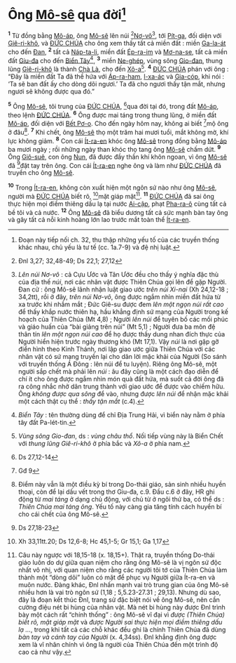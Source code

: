 # Ông [Mô-sê]() qua đời[^1]
<sup><b>1</b></sup> Từ đồng bằng [Mô-áp](), ông [Mô-sê]() lên núi [^1*][Nơ-vô]()[^2], tới [Pít-ga](), đối diện với [Giê-ri-khô](), và [ĐỨC CHÚA]() cho ông xem thấy tất cả miền đất : miền [Ga-la-át]() cho đến [Đan](), <sup><b>2</b></sup> tất cả [Náp-ta-li](), miền đất [Ép-ra-im]() và [Mơ-na-se](), tất cả miền đất [Giu-đa]() cho đến [Biển Tây]()[^3], <sup><b>3</b></sup> miền [Ne-ghép](), vùng sông [Gio-đan](), thung lũng [Giê-ri-khô]() là thành [Chà Là](), cho đến [Xô-a]()[^4]. <sup><b>4</b></sup> [ĐỨC CHÚA]() phán với ông : “Đây là miền đất Ta đã thề hứa với [Áp-ra-ham](), [I-xa-ác]() và [Gia-cóp](), khi nói : ‘Ta sẽ ban đất ấy cho dòng dõi ngươi.’ Ta đã cho ngươi thấy tận mắt, nhưng ngươi sẽ không được qua đó.”

<sup><b>5</b></sup> Ông [Mô-sê](), tôi trung của [ĐỨC CHÚA](), [^2*]qua đời tại đó, trong đất [Mô-áp](), theo lệnh [ĐỨC CHÚA](). <sup><b>6</b></sup> Ông được mai táng trong thung lũng, ở miền đất [Mô-áp](), đối diện với [Bết Pơ-o](). Cho đến ngày hôm nay, không ai biết [^3*]mộ ông ở đâu[^5]. <sup><b>7</b></sup> Khi chết, ông [Mô-sê]() thọ một trăm hai mươi tuổi, mắt không mờ, khí lực không giảm. <sup><b>8</b></sup> Con cái [Ít-ra-en]() khóc ông [Mô-sê]() trong đồng bằng [Mô-áp]() ba mươi ngày ; rồi những ngày than khóc thọ tang ông [Mô-sê]() chấm dứt. <sup><b>9</b></sup> Ông [Giô-suê](), con ông [Nun](), đã được đầy thần khí khôn ngoan, vì ông [Mô-sê]() đã [^4*]đặt tay trên ông. Con cái [Ít-ra-en]() nghe ông và làm như [ĐỨC CHÚA]() đã truyền cho ông [Mô-sê]().

<sup><b>10</b></sup> Trong [Ít-ra-en](), không còn xuất hiện một ngôn sứ nào như ông [Mô-sê](), người mà [ĐỨC CHÚA]() biết rõ, [^5*]mặt giáp mặt[^6]. <sup><b>11</b></sup> [ĐỨC CHÚA]() đã sai ông thực hiện mọi điềm thiêng dấu lạ tại nước [Ai-cập](), phạt [Pha-ra-ô]() cùng tất cả bề tôi và cả nước. <sup><b>12</b></sup> Ông [Mô-sê]() đã biểu dương tất cả sức mạnh bàn tay ông và gây tất cả nỗi kinh hoàng lớn lao trước mắt toàn thể [Ít-ra-en]().

[^1]: Đoạn này tiếp nối ch. 32, thu thập những yếu tố của các truyền thống khác nhau, chủ yếu là tư tế (cc. 1a.7-9) và đệ nhị luật.
[^2]: *Lên núi Nơ-vô* : cả Cựu Ước và Tân Ước đều cho thấy ý nghĩa đặc thù của địa thế *núi*, nơi các nhân vật được Thiên Chúa gọi lên để gặp Người. Đan cử : ông Mô-sê lãnh nhận luật giao ước *trên núi Xi-nai* (Xh 24,12-18 ; 34,2tt), rồi ở đây, *trên núi Nơ-vô*, ông được ngắm nhìn miền đất hứa từ xa trước khi nhắm mắt ; Đức Giê-su được đem *lên một ngọn núi rất cao* để thấy khắp nước thiên hạ, hầu khẳng định sứ mạng của Người trong kế hoạch của Thiên Chúa (Mt 4,8) ; Người *lên núi* để tuyên bố các mối phúc và giáo huấn của “bài giảng trên núi” (Mt 5,1) ; Người đưa ba môn đệ thân tín *lên một ngọn núi cao* để họ được thấy dung nhan đích thực của Người hiển hiện trước ngày thương khó (Mt 17,1). Vậy *núi* là nơi gặp gỡ điển hình theo Kinh Thánh, nơi lập giao ước giữa Thiên Chúa với các nhân vật có sứ mạng truyền lại cho dân lời mặc khải của Người (So sánh với truyền thống Á Đông : lên núi để tu luyện). Riêng ông Mô-sê, một người sắp chết mà phải lên *núi* : âu đây cũng là một cách đạo diễn để chí ít cho ông được ngắm nhìn món quà đất hứa, mà suốt cả đời ông đã ra công nhắc nhở dân trung thành với giao ước để được vào chiếm hữu. Ông *không được qua sông* để vào, nhưng được *lên núi* để nhận mặc khải một cách thật cụ thể : *thấy tận mắt* (c.4).
[^3]: *Biển Tây* : tên thường dùng để chỉ Địa Trung Hải, vì biển này nằm ở phía tây đất Pa-lét-tin.
[^4]: *Vùng sông Gio-đan*, ds : *vùng châu thổ*. Nối tiếp vùng này là Biển Chết với *thung lũng Giê-ri-khô* ở phía bắc và *Xô-a* ở phía nam.
[^5]: Điểm này vẫn là một điều kỳ bí trong Do-thái giáo, sản sinh nhiều huyền thoại, còn để lại dấu vết trong thơ Giu-đa, c.9. Đầu c.6 ở đây, HR ghi động từ *mai táng* ở dạng chủ động, với chủ từ ở ngôi thứ ba, có thể ds : *Thiên Chúa mai táng ông*. Yếu tố này càng gia tăng tính cách huyền bí cho cái chết của ông Mô-sê.
[^6]: Câu này ngược với 18,15-18 (x. 18,15+). Thật ra, truyền thống Do-thái giáo luôn do dự giữa quan niệm cho rằng ông Mô-sê là vị ngôn sứ độc nhất vô nhị, với quan niệm cho rằng các người tôi tớ của Thiên Chúa làm thành một “dòng dõi” luôn có mặt để phục vụ Người giữa Ít-ra-en và muôn nước. Đàng khác, Đnl nhấn mạnh vai trò trung gian của ông Mô-sê nhiều hơn là vai trò ngôn sứ (1,18 ; 5,5.23-27.31 ; 29,13). Nhưng dù sao, đây là đoạn kết thúc Đnl, trang sử đặc biệt nói về ông Mô-sê, nên cần cường điệu nét bi hùng của nhân vật. Mà nét bi hùng này được Đnl trình bày một cách rất “chính thống” : ông Mô-sê vĩ đại vì *được (Thiên Chúa) biết rõ, mặt giáp mặt* và *được Người sai thực hiện mọi điềm thiêng dấu lạ ...*, trong khi tất cả các chỗ khác đều ghi là chính Thiên Chúa đã dùng *bàn tay và cánh tay của Người* (x. 4,34ss). Đnl khẳng định ông được xem là vĩ nhân chính vì ông là người của Thiên Chúa đến một trình độ cao cả như vậy.
[^1*]: Đnl 3,27; 32,48-49; Ds 22,1; 27,12
[^2*]: Ds 27,12-14
[^3*]: Gđ 9
[^4*]: Ds 27,18-23
[^5*]: Xh 33,11tt.20; Ds 12,6-8; Hc 45,1-5; Gr 15,1; Ga 1,17